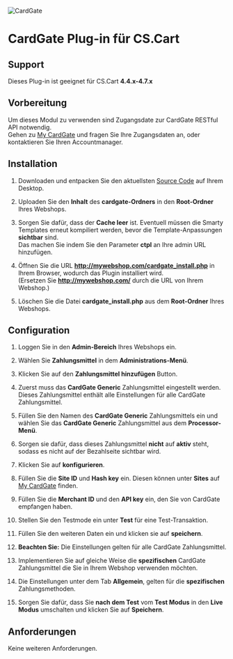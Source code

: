 ![CardGate](https://cdn.curopayments.net/thumb/200/logos/cardgate.png)

# CardGate Plug-in für CS.Cart

## Support

Dieses Plug-in ist geeignet für CS.Cart **4.4.x-4.7.x**

## Vorbereitung

Um dieses Modul zu verwenden sind Zugangsdate zur CardGate RESTful API notwendig.  
Gehen zu [My CardGate](https://my.cardgate.com/) und fragen Sie Ihre Zugangsdaten an, oder kontaktieren Sie Ihren Accountmanager.

## Installation

1. Downloaden und entpacken Sie den aktuellsten [Source Code](https://github.com/cardgate/cs-cart/releases/) auf Ihrem Desktop.

2. Uploaden Sie den **Inhalt** des **cardgate-Ordners** in den **Root-Ordner** Ihres Webshops.

3. Sorgen Sie dafür, dass der **Cache leer** ist. Eventuell müssen die Smarty Templates erneut kompiliert werden, bevor die Template-Anpassungen **sichtbar** sind.  
   Das machen Sie indem Sie den Parameter **ctpl** an Ihre admin URL hinzufügen.

4. Öffnen Sie die URL **http://mywebshop.com/cardgate_install.php** in Ihrem Browser,  wodurch das Plugin installiert wird.  
   (Ersetzen Sie **http://mywebshop.com/** durch die URL von Ihrem Webshop.)

5. Löschen Sie die Datei **cardgate_install.php** aus dem **Root-Ordner** Ihres Webshops.

## Configuration

1. Loggen Sie in den **Admin-Bereich** Ihres Webshops ein.

2. Wählen Sie **Zahlungsmittel** in dem **Administrations-Menü**.

3. Klicken Sie auf den **Zahlungsmittel hinzufügen** Button.

4. Zuerst muss das **CardGate Generic** Zahlungsmittel eingestellt werden. Dieses Zahlungsmittel enthält alle Einstellungen für alle CardGate Zahlungsmittel.

5. Füllen Sie den Namen des **CardGate Generic** Zahlungsmittels ein und wählen Sie das **CardGate Generic** Zahlungsmittel aus dem **Processor-Menü**.

6. Sorgen sie dafür, dass dieses Zahlungsmittel **nicht** auf **aktiv**  steht, sodass es nicht auf der Bezahlseite sichtbar wird.

7. Klicken Sie auf **konfigurieren**.

8. Füllen Sie die **Site ID** und **Hash key** ein. Diesen können unter **Sites** auf [My CardGate](https://my.cardgate.com/) finden.

9. Füllen Sie die **Merchant ID** und den **API key** ein, den Sie von CardGate empfangen haben.

10. Stellen Sie den Testmode ein unter **Test** für eine Test-Transaktion.

11. Füllen Sie den weiteren Daten ein und klicken sie auf **speichern**.

12. **Beachten Sie:** Die Einstellungen gelten für alle CardGate Zahlungsmittel.

13. Implementieren Sie auf gleiche Weise die **spezifischen** CardGate Zahlungsmittel die Sie in Ihrem Webshop verwenden möchten.

14. Die Einstellungen unter dem Tab **Allgemein**, gelten für die **spezifischen** Zahlungsmethoden.

15. Sorgen Sie dafür, dass Sie **nach dem Test** vom **Test Modus** in den **Live Modus** umschalten und klicken Sie auf **Speichern**.

## Anforderungen

Keine weiteren Anforderungen.
